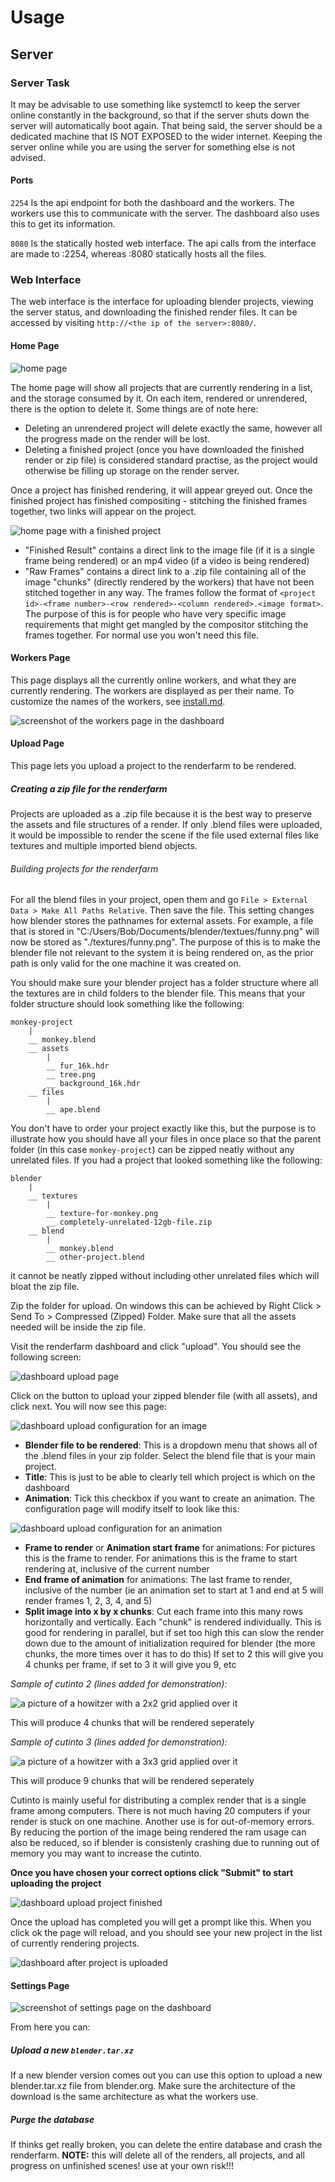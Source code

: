 # Usage

## Server

### Server Task

It may be advisable to use something like systemctl to keep the server online constantly in the background, so that if the server shuts down the server will automatically boot again. That being said, the server should be a dedicated machine that IS NOT EXPOSED to the wider internet. Keeping the server online while you are using the server for something else is not advised.

#### Ports

`2254` Is the api endpoint for both the dashboard and the workers. The workers use this to communicate with the server. The dashboard also uses this to get its information.

`8080` Is the statically hosted web interface. The api calls from the interface are made to :2254, whereas :8080 statically hosts all the files.

### Web Interface

The web interface is the interface for uploading blender projects, viewing the server status, and downloading the finished render files. It can be accessed by visiting `http://<the ip of the server>:8080/`.

#### Home Page

![home page](./img/home-page.png)

The home page will show all projects that are currently rendering in a list, and the storage consumed by it. On each item, rendered or unrendered, there is the option to delete it. Some things are of note here:

- Deleting an unrendered project will delete exactly the same, however all the progress made on the render will be lost.
- Deleting a finished project (once you have downloaded the finished render or zip file) is considered standard practise, as the project would otherwise be filling up storage on the render server.

Once a project has finished rendering, it will appear greyed out. Once the finished project has finished compositing - stitching the finished frames together, two links will appear on the project.

![home page with a finished project](./img/home-finished.png)

- "Finished Result" contains a direct link to the image file (if it is a single frame being rendered) or an mp4 video (if a video is being rendered)
- "Raw Frames" contains a direct link to a .zip file containing all of the image "chunks" (directly rendered by the workers) that have not been stitched together in any way. The frames follow the format of `<project id>-<frame number>-<row rendered>-<column rendered>.<image format>`. The purpose of this is for people who have very specific image requirements that might get mangled by the compositor stitching the frames together. For normal use you won't need this file.

#### Workers Page

This page displays all the currently online workers, and what they are currently rendering. The workers are displayed as per their name. To customize the names of the workers, see [install.md](./INSTALL.md).

![screenshot of the workers page in the dashboard](./img/worker-page.png)

#### Upload Page

This page lets you upload a project to the renderfarm to be rendered.

##### Creating a zip file for the renderfarm

Projects are uploaded as a .zip file because it is the best way to preserve the assets and file structures of a render. If only .blend files were uploaded, it would be impossible to render the scene if the file used external files like textures and multiple imported blend objects.

###### Building projects for the renderfarm

For all the blend files in your project, open them and go `File > External Data > Make All Paths Relative`. Then save the file. This setting changes how blender stores the pathnames for external assets. For example, a file that is stored in "C:/Users/Bob/Documents/blender/textues/funny.png" will now be stored as "./textures/funny.png". The purpose of this is to make the blender file not relevant to the system it is being rendered on, as the prior path is only valid for the one machine it was created on.

You should make sure your blender project has a folder structure where all the textures are in child folders to the blender file. This means that your folder structure should look something like the following:

```
monkey-project
    |
    __ monkey.blend
    __ assets
        |
        __ fur_16k.hdr
        __ tree.png
        __ background_16k.hdr
    __ files
        |
        __ ape.blend
```

You don't have to order your project exactly like this, but the purpose is to illustrate how you should have all your files in once place so that the parent folder (in this case `monkey-project`) can be zipped neatly without any unrelated files. If you had a project that looked something like the following:

```
blender
    |
    __ textures
        |
        __ texture-for-monkey.png
        __ completely-unrelated-12gb-file.zip
    __ blend
        |
        __ monkey.blend
        __ other-project.blend
```

it cannot be neatly zipped without including other unrelated files which will bloat the zip file.

Zip the folder for upload. On windows this can be achieved by Right Click > Send To > Compressed (Zipped) Folder. Make sure that all the assets needed will be inside the zip file.

Visit the renderfarm dashboard and click "upload". You should see the following screen:

![dashboard upload page](./img/upload-page.png)

Click on the button to upload your zipped blender file (with all assets), and click next. You will now see this page:

![dashboard upload configuration for an image](./img/upload-picture.png)

- **Blender file to be rendered**: This is a dropdown menu that shows all of the .blend files in your zip folder. Select the blend file that is your main project.
- **Title**: This is just to be able to clearly tell which project is which on the dashboard
- **Animation**: Tick this checkbox if you want to create an animation. The configuration page will modify itself to look like this:

![dashboard upload configuration for an animation](./img/upload-animation.png)

- **Frame to render** or **Animation start frame** for animations: For pictures this is the frame to render. For animations this is the frame to start rendering at, inclusive of the current number
- **End frame of animation** for animations: The last frame to render, inclusive of the number (ie an animation set to start at 1 and end at 5 will render frames 1, 2, 3, 4, and 5)
- **Split image into x by x chunks**: Cut each frame into this many rows horizontally and vertically. Each "chunk" is rendered individually. This is good for rendering in parallel, but if set too high this can slow the render down due to the amount of initialization required for blender (the more chunks, the more times over it has to do this) If set to 2 this will give you 4 chunks per frame, if set to 3 it will give you 9, etc

*Sample of cutinto 2 (lines added for demonstration):*

![a picture of a howitzer with a 2x2 grid applied over it](./img/cutinto-2.png)

This will produce 4 chunks that will be rendered seperately

*Sample of cutinto 3 (lines added for demonstration):*

![a picture of a howitzer with a 3x3 grid applied over it](./img/cutinto-3.png)

This will produce 9 chunks that will be rendered seperately

Cutinto is mainly useful for distributing a complex render that is a single frame among computers. There is not much having 20 computers if your render is stuck on one machine. Another use is for out-of-memory errors. By reducing the portion of the image being rendered the ram usage can also be reduced, so if blender is consistenly crashing due to running out of memory you may want to increase the cutinto.

**Once you have chosen your correct options click "Submit" to start uploading the project**

![dashboard upload project finished](./img/upload-finish.png)

Once the upload has completed you will get a prompt like this. When you click ok the page will reload, and you should see your new project in the list of currently rendering projects.

![dashboard after project is uploaded](./img/home-page.png)


#### Settings Page

![screenshot of settings page on the dashboard](./img/settings-page.png)

From here you can:

##### Upload a new `blender.tar.xz`

If a new blender version comes out you can use this option to upload a new blender.tar.xz file from blender.org. Make sure the architecture of the download is the same architecture as what the workers use.

##### Purge the database

If thinks get really broken, you can delete the entire database and crash the renderfarm. **NOTE:** this will delete all of the renders, all projects, and all progress on unfinished scenes! use at your own risk!!!